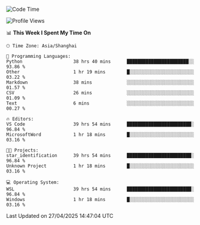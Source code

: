 <!--START_SECTION:waka-->
![Code Time](http://img.shields.io/badge/Code%20Time-2%2C715%20hrs%2034%20mins-blue)

![Profile Views](http://img.shields.io/badge/Profile%20Views-0-blue)

📊 **This Week I Spent My Time On** 

```text
🕑︎ Time Zone: Asia/Shanghai

💬 Programming Languages: 
Python                   38 hrs 40 mins      ███████████████████████░░   93.86 % 
Other                    1 hr 19 mins        █░░░░░░░░░░░░░░░░░░░░░░░░   03.22 % 
Markdown                 38 mins             ░░░░░░░░░░░░░░░░░░░░░░░░░   01.57 % 
CSV                      26 mins             ░░░░░░░░░░░░░░░░░░░░░░░░░   01.09 % 
Text                     6 mins              ░░░░░░░░░░░░░░░░░░░░░░░░░   00.27 % 

🔥 Editors: 
VS Code                  39 hrs 54 mins      ████████████████████████░   96.84 % 
MicrosoftWord            1 hr 18 mins        █░░░░░░░░░░░░░░░░░░░░░░░░   03.16 % 

🐱‍💻 Projects: 
star_identification      39 hrs 54 mins      ████████████████████████░   96.84 % 
Unknown Project          1 hr 18 mins        █░░░░░░░░░░░░░░░░░░░░░░░░   03.16 % 

💻 Operating System: 
WSL                      39 hrs 54 mins      ████████████████████████░   96.84 % 
Windows                  1 hr 18 mins        █░░░░░░░░░░░░░░░░░░░░░░░░   03.16 % 
```


 Last Updated on 27/04/2025 14:47:04 UTC
<!--END_SECTION:waka-->